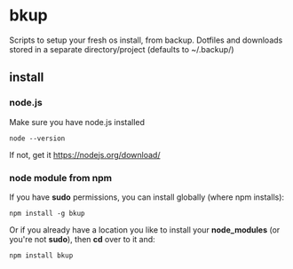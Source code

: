 # bkup

Scripts to setup your fresh os install, from backup.
Dotfiles and downloads stored in a separate directory/project (defaults to ~/.backup/)

## install

### node.js

Make sure you have node.js installed

	node --version

If not, get it <https://nodejs.org/download/>

### node module from npm

If you have **sudo** permissions, you can install globally (where npm installs):

	npm install -g bkup

Or if you already have a location you like to install your **node_modules** (or you're not **sudo**), then **cd** over to it and:

	npm install bkup


